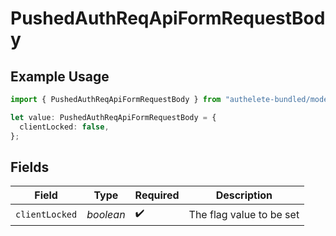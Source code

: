 # PushedAuthReqApiFormRequestBody

## Example Usage

```typescript
import { PushedAuthReqApiFormRequestBody } from "authelete-bundled/models/operations";

let value: PushedAuthReqApiFormRequestBody = {
  clientLocked: false,
};
```

## Fields

| Field                     | Type                      | Required                  | Description               |
| ------------------------- | ------------------------- | ------------------------- | ------------------------- |
| `clientLocked`            | *boolean*                 | :heavy_check_mark:        | The flag value to be set<br/> |